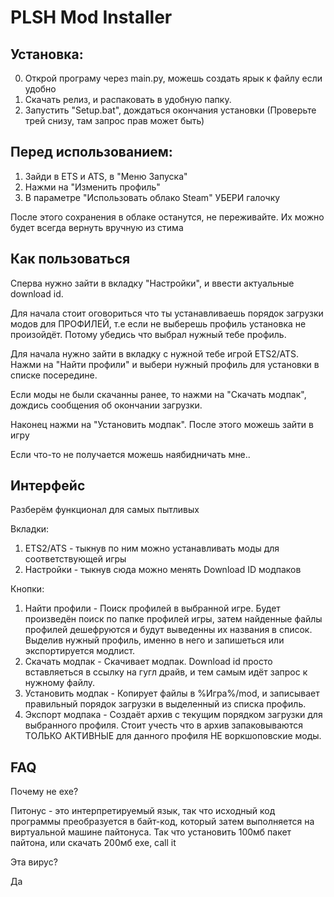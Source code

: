 # PLSH Mod Installer

## Установка:
0. Открой програму через main.py, можешь создать ярык к файлу если удобно
1. Скачать релиз, и распаковать в удобную папку.
2. Запустить "Setup.bat", дождаться окончания установки (Проверьте трей снизу, там запрос прав может быть)
## Перед использованием:
1. Зайди в ETS и ATS, в "Меню Запуска"
2. Нажми на "Изменить профиль"
3. В параметре "Использовать облако Steam" УБЕРИ галочку

После этого сохранения в облаке останутся, не переживайте. Их можно будет всегда вернуть вручную из стима
## Как пользоваться
Сперва нужно зайти в вкладку "Настройки", и ввести актуальные download id. 

Для начала стоит оговориться что ты устанавливаешь порядок загрузки модов для ПРОФИЛЕЙ, т.е если не выберешь профиль установка не произойдёт. Потому убедись что выбрал нужный тебе профиль.

Для начала нужно зайти в вкладку с нужной тебе игрой ETS2/ATS. Нажми на "Найти профили" и выбери нужный профиль для установки в списке посередине.

Если моды не были скачанны ранее, то нажми на "Скачать модпак", дождись сообщения об окончании загрузки.

Наконец нажми на "Установить модпак". После этого можешь зайти в игру

Если что-то не получается можешь наябидничать мне..

## Интерфейс
Разберём функционал для самых пытливых

Вкладки:

 1. ETS2/ATS - тыкнув по ним можно устанавливать моды для соответствующей игры
 2. Настройки - тыкнув сюда можно менять Download ID модпаков

Кнопки:

1. Найти профили - Поиск профилей в выбранной игре. Будет произведён поиск по папке профилей игры, затем найденные файлы профилей дешефруются и будут выведенны их названия в список. Выделив нужный профиль, именно в него и запишеться или экспортируется модлист.
2. Скачать модпак - Скачивает модпак. Download id просто вставляеться в ссылку на гугл драйв, и тем самым идёт запрос к нужному файлу.
3. Установить модпак - Копирует файлы в %Игра%/mod, и записывает правильный порядок загрузки в выделенный из списка профиль.
4. Экспорт модпака - Создаёт архив с текущим порядком загрузки для выбранного профиля. Стоит учесть что в архив запаковываются ТОЛЬКО АКТИВНЫЕ для данного профиля НЕ воркшоповские моды.

## FAQ

Почему не exe?

Питонус - это интерпретируемый язык, так что исходный код программы преобразуется в байт-код, который затем выполняется на виртуальной машине пайтонуса.
Так что установить 100мб пакет пайтона, или скачать 200мб exe, call it

Эта вирус?

Да

